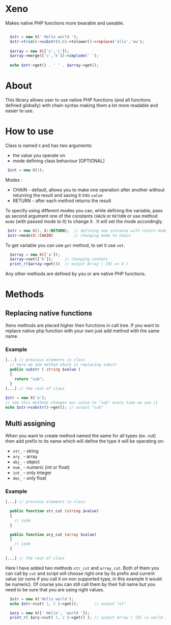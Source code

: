 # Xeno
Makes native PHP functions more bearable and useable.

```php

  $str = new X(' Hello world ');
  $str->trim()->substr(0,6)->tolower()->replace('ello','ow');
  
  $array = new X(['s','i']);
  $array->merge(['c','k'])->implode(' ');
  
  echo $str->get() . ' ' . $array->get();

```
# About

This library allows user to use native PHP functions (and all functions defined globally) with chain syntax making them a lot more readable and easier to use.

# How to use

Class is named `X` and has two arguments: 
 - the value you operate on
 - mode defining class behaviour [OPTIONAL]
```php
 $int = new X(1);
```
Modes :
 - CHAIN - default, allows you to make one operation after another without returning the result and saving it into `value`
 - RETURN - after each method returns the result
 
To specify using different modes you can, while defining the variable, pass as second argument one of the constants `CHAIN` or `RETURN` or use method `mode` (with passed mode to it) to change it . It will set the mode accordingly.
```php
 $str = new X(1, X::RETURN);  // defining new instance with return mode 
 $str->mode(X::CHAIN)         // changing mode to chain
```
To get variable you can use `get` method, to set it use `set`. 
```php
  $array = new X(['a']);
  $array->set(['b']);     // changing content
  print_r($array->get())  // output Array ( [0] => b ) 
```
Any other methods are defined by you or are native PHP functions.

# Methods

## Replacing native functions

Xeno methods are placed higher then functions in call tree. If you want to replace native php function with your own just add method with the same name. 

### Example
```php 
[...] // previous elements in class
  // here we add method which is replacing substr
  public substr ( string $value )
  {
    return "sub";
  }
[...] // the rest of class
 
$str = new X('a');
// now this methods changes our value to "sub" every time we use it
echo $str->substr()->get(); // output "sub"

```

## Multi assigning

When you want to create method named the same for all types (ex. cut) then add prefix to its name which will define the type it will be operating on:
 - `str_` - string
 - `ary_` - array
 - `obj_` - object
 - `num_` - numeric (int or float)
 - `int_` - only integer
 - `dec_` - only float

### Example

```php
[...] // previous elements in class

  public function str_cut (string $value)
  {
    // code
  }

  public function ary_cut (array $value)
  {
    // code
  }
  
[...] // the rest of class
```

Here I have added two methods `str_cut` and `array_cut`. Both of them you can call by `cut` and script will choose right one by its prefix and current value (or none if you call it on non supported type, in this example it would be numeric). Of course you can still call them by their full name but you need to be sure that you are using right values.

```php
  $str = new X('Hello world');
  echo $str->cut( 1, 2 )->get();       // output "el"

  $ary = new X([' Hello', 'world ']);
  print_r( $ary->cut( 1, 2 )->get() ); // output Array ( [0] => world ) 
```
